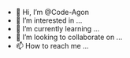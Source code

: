 - 👋 Hi, I’m @Code-Agon
- 👀 I’m interested in ...
- 🌱 I’m currently learning ...
- 💞️ I’m looking to collaborate on ...
- 📫 How to reach me ...

<!---
Code-Agon/Code-Agon is a ✨ special ✨ repository because its `README.md` (this file) appears on your GitHub profile.
You can click the Preview link to take a look at your changes.
--->
